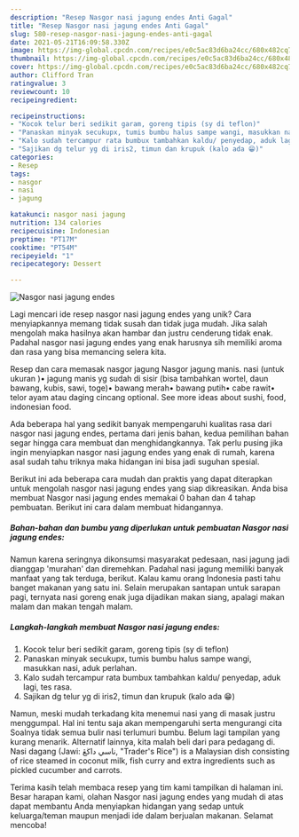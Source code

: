 ```yaml
---
description: "Resep Nasgor nasi jagung endes Anti Gagal"
title: "Resep Nasgor nasi jagung endes Anti Gagal"
slug: 580-resep-nasgor-nasi-jagung-endes-anti-gagal
date: 2021-05-21T16:09:58.330Z
image: https://img-global.cpcdn.com/recipes/e0c5ac83d6ba24cc/680x482cq70/nasgor-nasi-jagung-endes-foto-resep-utama.jpg
thumbnail: https://img-global.cpcdn.com/recipes/e0c5ac83d6ba24cc/680x482cq70/nasgor-nasi-jagung-endes-foto-resep-utama.jpg
cover: https://img-global.cpcdn.com/recipes/e0c5ac83d6ba24cc/680x482cq70/nasgor-nasi-jagung-endes-foto-resep-utama.jpg
author: Clifford Tran
ratingvalue: 3
reviewcount: 10
recipeingredient:

recipeinstructions:
- "Kocok telur beri sedikit garam, goreng tipis (sy di teflon)"
- "Panaskan minyak secukupx, tumis bumbu halus sampe wangi, masukkan nasi, aduk perlahan."
- "Kalo sudah tercampur rata bumbux tambahkan kaldu/ penyedap, aduk lagi, tes rasa."
- "Sajikan dg telur yg di iris2, timun dan krupuk (kalo ada 😁)"
categories:
- Resep
tags:
- nasgor
- nasi
- jagung

katakunci: nasgor nasi jagung 
nutrition: 134 calories
recipecuisine: Indonesian
preptime: "PT17M"
cooktime: "PT54M"
recipeyield: "1"
recipecategory: Dessert

---
```



![Nasgor nasi jagung endes](https://img-global.cpcdn.com/recipes/e0c5ac83d6ba24cc/680x482cq70/nasgor-nasi-jagung-endes-foto-resep-utama.jpg)

Lagi mencari ide resep nasgor nasi jagung endes yang unik? Cara menyiapkannya memang tidak susah dan tidak juga mudah. Jika salah mengolah maka hasilnya akan hambar dan justru cenderung tidak enak. Padahal nasgor nasi jagung endes yang enak harusnya sih memiliki aroma dan rasa yang bisa memancing selera kita.

Resep dan cara memasak nasgor jagung Nasgor jagung manis. nasi (untuk ukuran )• jagung manis yg sudah di sisir (bisa tambahkan wortel, daun bawang, kubis, sawi, toge)• bawang merah• bawang putih• cabe rawit• telor ayam atau daging cincang optional. See more ideas about sushi, food, indonesian food.

Ada beberapa hal yang sedikit banyak mempengaruhi kualitas rasa dari nasgor nasi jagung endes, pertama dari jenis bahan, kedua pemilihan bahan segar hingga cara membuat dan menghidangkannya. Tak perlu pusing jika ingin menyiapkan nasgor nasi jagung endes yang enak di rumah, karena asal sudah tahu triknya maka hidangan ini bisa jadi suguhan spesial.


Berikut ini ada beberapa cara mudah dan praktis yang dapat diterapkan untuk mengolah nasgor nasi jagung endes yang siap dikreasikan. Anda bisa membuat Nasgor nasi jagung endes memakai 0 bahan dan 4 tahap pembuatan. Berikut ini cara dalam membuat hidangannya.

<!--inarticleads1-->

##### Bahan-bahan dan bumbu yang diperlukan untuk pembuatan Nasgor nasi jagung endes:



Namun karena seringnya dikonsumsi masyarakat pedesaan, nasi jagung jadi dianggap &#39;murahan&#39; dan diremehkan. Padahal nasi jagung memiliki banyak manfaat yang tak terduga, berikut. Kalau kamu orang Indonesia pasti tahu banget makanan yang satu ini. Selain merupakan santapan untuk sarapan pagi, ternyata nasi goreng enak juga dijadikan makan siang, apalagi makan malam dan makan tengah malam. 

<!--inarticleads2-->

##### Langkah-langkah membuat Nasgor nasi jagung endes:

1. Kocok telur beri sedikit garam, goreng tipis (sy di teflon)
1. Panaskan minyak secukupx, tumis bumbu halus sampe wangi, masukkan nasi, aduk perlahan.
1. Kalo sudah tercampur rata bumbux tambahkan kaldu/ penyedap, aduk lagi, tes rasa.
1. Sajikan dg telur yg di iris2, timun dan krupuk (kalo ada 😁)


Namun, meski mudah terkadang kita menemui nasi yang di masak justru menggumpal. Hal ini tentu saja akan mempengaruhi serta mengurangi cita Soalnya tidak semua bulir nasi terlumuri bumbu. Belum lagi tampilan yang kurang menarik. Alternatif lainnya, kita malah beli dari para pedagang di. Nasi dagang (Jawi: ناسي داڬڠ, &#34;Trader&#39;s Rice&#34;) is a Malaysian dish consisting of rice steamed in coconut milk, fish curry and extra ingredients such as pickled cucumber and carrots. 

Terima kasih telah membaca resep yang tim kami tampilkan di halaman ini. Besar harapan kami, olahan Nasgor nasi jagung endes yang mudah di atas dapat membantu Anda menyiapkan hidangan yang sedap untuk keluarga/teman maupun menjadi ide dalam berjualan makanan. Selamat mencoba!
